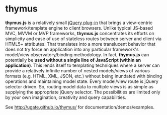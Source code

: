 thymus
======

<p id="thymusDesc"><b>thymus.js</b> is a relatively small <a href="http://learn.jquery.com/plugins/">jQuery plug-in</a> that brings a view-centric 
framework/template engine to client browsers. Unlike typical JS-based MVC, MVVM or MVP frameworks, <b>thymus.js</b> concentrates its efforts on 
simplicity and ease of use of stateless routes between server and client via HTML5+ attributes. That translates into a more translucent behavior 
that does not try force an application into any particular framework's model/view observatory/binding methodology. In fact, <b>thymus.js</b> can 
potentially be <b>used without a single line of JavaScript (within an application)</b>. This lends itself to templating techniques where a server 
can provide a relatively infinite number of nested models/views of various formats (e.g. HTML, XML, JSON, etc.) without being inundated with binding 
operations and maintaining model state. Every model/view route is jQuery selector driven. So, routing model data to multiple views is as simple as 
supplying the appropriate jQuery selector. The possibilities are limited only by your own imagination, creativity and query capabilities.</p> 
See <a href="http://ugate.github.io/thymus/">http://ugate.github.io/thymus/</a> for documentation/demos/examples.